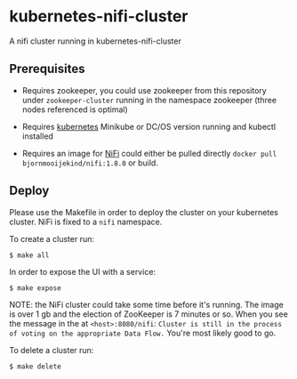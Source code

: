 # kubernetes-nifi-cluster

A nifi cluster running in kubernetes-nifi-cluster

## Prerequisites

- Requires zookeeper, you could use zookeeper from this repository under
`zookeeper-cluster`
running in the namespace zookeeper (three nodes referenced is optimal)

- Requires [kubernetes](https://kubernetes.io/) Minikube or DC/OS version
running and kubectl installed

- Requires an image for [NiFi](https://hub.docker.com/r/bjornmooijekind/nifi/) could
either be pulled directly `docker pull bjornmooijekind/nifi:1.8.0` or build.

## Deploy
Please use the Makefile in order to deploy the cluster on your kubernetes
cluster. NiFi is fixed to a `nifi` namespace.

To create a cluster run:

`$ make all`

In order to expose the UI with a service:

`$ make expose`

NOTE: the NiFi cluster could take some time before it's running. The image is over
1 gb and the election of ZooKeeper is 7 minutes or so. When you see the message in the at `<host>:8080/nifi`: `Cluster is still in the process of voting on the appropriate Data Flow.` You're most likely good to go.

To delete a cluster run:

`$ make delete`
